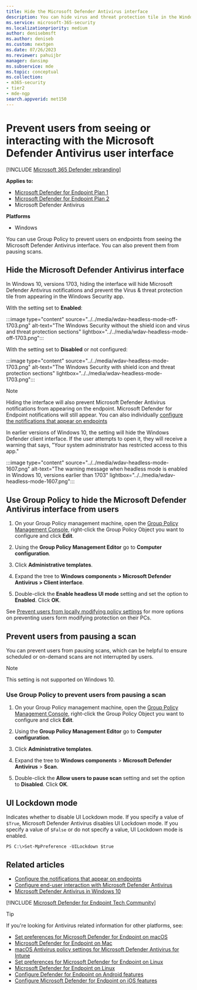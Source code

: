 ```yaml
---
title: Hide the Microsoft Defender Antivirus interface
description: You can hide virus and threat protection tile in the Windows Security app.
ms.service: microsoft-365-security
ms.localizationpriority: medium
author: denisebmsft
ms.author: deniseb
ms.custom: nextgen
ms.date: 07/26/2023
ms.reviewer: pahuijbr
manager: dansimp
ms.subservice: mde
ms.topic: conceptual
ms.collection: 
- m365-security
- tier2
- mde-ngp
search.appverid: met150
---
```


# Prevent users from seeing or interacting with the Microsoft Defender Antivirus user interface

[!INCLUDE [Microsoft 365 Defender rebranding](../../includes/microsoft-defender.md)]


**Applies to:**
- [Microsoft Defender for Endpoint Plan 1](https://go.microsoft.com/fwlink/p/?linkid=2154037)
- [Microsoft Defender for Endpoint Plan 2](https://go.microsoft.com/fwlink/p/?linkid=2154037)
- Microsoft Defender Antivirus

**Platforms**
- Windows

You can use Group Policy to prevent users on endpoints from seeing the Microsoft Defender Antivirus interface. You can also prevent them from pausing scans.

## Hide the Microsoft Defender Antivirus interface

In Windows 10, versions 1703, hiding the interface will hide Microsoft Defender Antivirus notifications and prevent the Virus & threat protection tile from appearing in the Windows Security app.

With the setting set to **Enabled**:

:::image type="content" source="../../media/wdav-headless-mode-off-1703.png" alt-text="The Windows Security without the shield icon and virus and threat protection sections" lightbox="../../media/wdav-headless-mode-off-1703.png":::

With the setting set to **Disabled** or not configured:

:::image type="content" source="../../media/wdav-headless-mode-1703.png" alt-text="The Windows Security with shield icon and threat protection sections" lightbox="../../media/wdav-headless-mode-1703.png":::

> [!NOTE]
> Hiding the interface will also prevent Microsoft Defender Antivirus notifications from appearing on the endpoint. Microsoft Defender for Endpoint notifications will still appear. You can also individually [configure the notifications that appear on endpoints](configure-notifications-microsoft-defender-antivirus.md)

In earlier versions of Windows 10, the setting will hide the Windows Defender client interface. If the user attempts to open it, they will receive a warning that says, "Your system administrator has restricted access to this app."

:::image type="content" source="../../media/wdav-headless-mode-1607.png" alt-text="The warning message when headless mode is enabled in Windows 10, versions earlier than 1703" lightbox="../../media/wdav-headless-mode-1607.png":::

## Use Group Policy to hide the Microsoft Defender Antivirus interface from users

1. On your Group Policy management machine, open the [Group Policy Management Console](/previous-versions/windows/desktop/gpmc/group-policy-management-console-portal), right-click the Group Policy Object you want to configure and click **Edit**.

2. Using the **Group Policy Management Editor** go to **Computer configuration**.

3. Click **Administrative templates**.

4. Expand the tree to **Windows components > Microsoft Defender Antivirus > Client interface**.

5. Double-click the **Enable headless UI mode** setting and set the option to **Enabled**. Click **OK**.

See [Prevent users from locally modifying policy settings](configure-local-policy-overrides-microsoft-defender-antivirus.md) for more options on preventing users form modifying protection on their PCs.

## Prevent users from pausing a scan

You can prevent users from pausing scans, which can be helpful to ensure scheduled or on-demand scans are not interrupted by users.

> [!NOTE]
> This setting is not supported on Windows 10.

### Use Group Policy to prevent users from pausing a scan

1. On your Group Policy management machine, open the [Group Policy Management Console](/previous-versions/windows/desktop/gpmc/group-policy-management-console-portal), right-click the Group Policy Object you want to configure and click **Edit**.

2. Using the **Group Policy Management Editor** go to **Computer configuration**.

3. Click **Administrative templates**.

4. Expand the tree to **Windows components** \> **Microsoft Defender Antivirus** \> **Scan**.

5. Double-click the **Allow users to pause scan** setting and set the option to **Disabled**. Click **OK**.

## UI Lockdown mode

Indicates whether to disable UI Lockdown mode. If you specify a value of `$True`, Microsoft Defender Antivirus disables UI Lockdown mode. If you specify a value of `$False` or do not specify a value, UI Lockdown mode is enabled.

```
PS C:\>Set-MpPreference -UILockdown $true
```

## Related articles

- [Configure the notifications that appear on endpoints](configure-notifications-microsoft-defender-antivirus.md)
- [Configure end-user interaction with Microsoft Defender Antivirus](configure-end-user-interaction-microsoft-defender-antivirus.md)
- [Microsoft Defender Antivirus in Windows 10](microsoft-defender-antivirus-in-windows-10.md)

[!INCLUDE [Microsoft Defender for Endpoint Tech Community](../../includes/defender-mde-techcommunity.md)]

> [!TIP]
> If you're looking for Antivirus related information for other platforms, see:
> - [Set preferences for Microsoft Defender for Endpoint on macOS](mac-preferences.md)
> - [Microsoft Defender for Endpoint on Mac](microsoft-defender-endpoint-mac.md)
> - [macOS Antivirus policy settings for Microsoft Defender Antivirus for Intune](/mem/intune/protect/antivirus-microsoft-defender-settings-macos)
> - [Set preferences for Microsoft Defender for Endpoint on Linux](linux-preferences.md)
> - [Microsoft Defender for Endpoint on Linux](microsoft-defender-endpoint-linux.md)
> - [Configure Defender for Endpoint on Android features](android-configure.md)
> - [Configure Microsoft Defender for Endpoint on iOS features](ios-configure-features.md)

